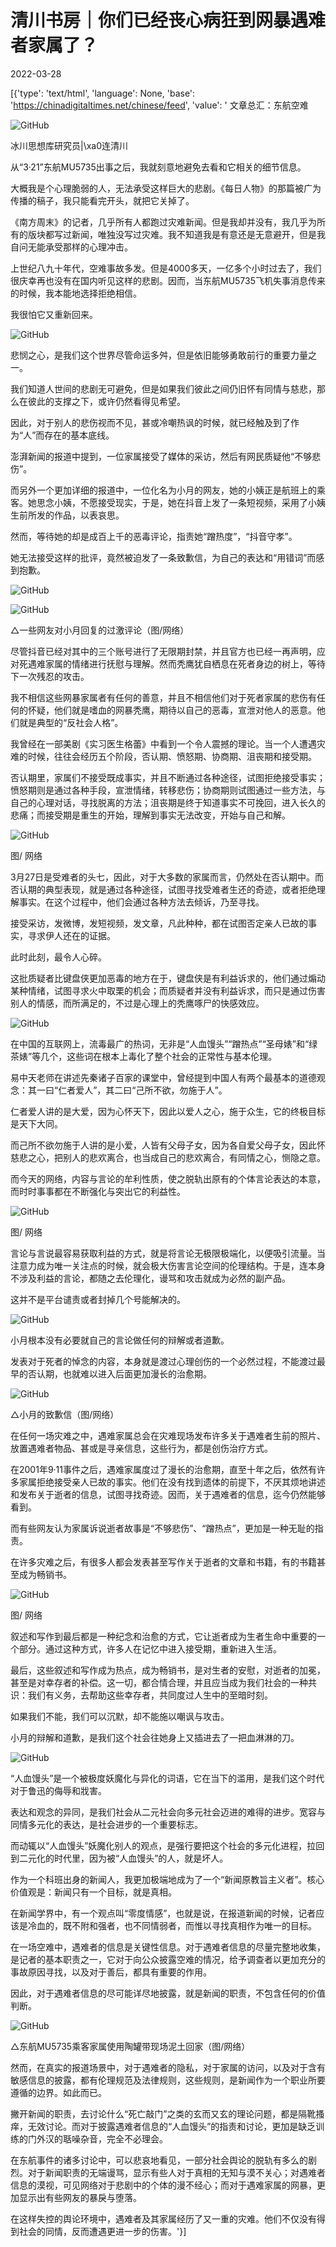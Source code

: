 # 清川书房｜你们已经丧心病狂到网暴遇难者家属了？

2022-03-28

[{'type': 'text/html', 'language': None, 'base': 'https://chinadigitaltimes.net/chinese/feed', 'value': ' 文章总汇：东航空难 

![GitHub](https://chinadigitaltimes.net/chinese/files/2022/03/image-1648464715172.png)

冰川思想库研究员|\xa0连清川

从“3·21”东航MU5735出事之后，我就刻意地避免去看和它相关的细节信息。

大概我是个心理脆弱的人，无法承受这样巨大的悲剧。《每日人物》的那篇被广为传播的稿子，我只能看完开头，就把它关掉了。

《南方周末》的记者，几乎所有人都跑过灾难新闻。但是我却并没有，我几乎为所有的版块都写过新闻，唯独没写过灾难。我不知道我是有意还是无意避开，但是我自问无能承受那样的心理冲击。

上世纪八九十年代，空难事故多发。但是4000多天，一亿多个小时过去了，我们很庆幸再也没有在国内听见这样的悲剧。因而，当东航MU5735飞机失事消息传来的时候，我本能地选择拒绝相信。

我很怕它又重新回来。

![GitHub](https://chinadigitaltimes.net/chinese/files/2022/03/post-678774-624194645aa23.)

悲悯之心，是我们这个世界尽管命运多舛，但是依旧能够勇敢前行的重要力量之一。

我们知道人世间的悲剧无可避免，但是如果我们彼此之间仍旧怀有同情与慈悲，那么在彼此的支撑之下，或许仍然看得见希望。

因此，对于别人的悲伤视而不见，甚或冷嘲热讽的时候，就已经触及到了作为“人”而存在的基本底线。

澎湃新闻的报道中提到，一位家属接受了媒体的采访，然后有网民质疑他“不够悲伤”。

而另外一个更加详细的报道中，一位化名为小月的网友，她的小姨正是航班上的乘客。她思念小姨，不愿接受现实，于是，她在抖音上发了一条短视频，采用了小姨生前所发的作品，以表哀思。

然而，等待她的却是成百上千的恶毒评论，指责她“蹭热度”，“抖音守孝”。

她无法接受这样的批评，竟然被迫发了一条致歉信，为自己的表达和“用错词”而感到抱歉。

![GitHub](https://chinadigitaltimes.net/chinese/files/2022/03/post-678774-6241946465d87.)

![GitHub](https://chinadigitaltimes.net/chinese/files/2022/03/post-678774-6241946472627.)

 △一些网友对小月回复的过激评论（图/网络） 

尽管抖音已经对其中的三个账号进行了无限期封禁，并且官方也已经一再声明，应对死遇难家属的情绪进行抚慰与理解。然而秃鹰犹自栖息在死者身边的树上，等待下一次残忍的攻击。

我不相信这些网暴家属者有任何的善意，并且不相信他们对于死者家属的悲伤有任何的怀疑，他们就是嗜血的网暴秃鹰，期待以自己的恶毒，宣泄对他人的恶意。他们就是典型的“反社会人格”。

我曾经在一部美剧《实习医生格蕾》中看到一个令人震撼的理论。当一个人遭遇灾难的时候，往往会经历五个阶段，否认期、愤怒期、协商期、沮丧期和接受期。

否认期里，家属们不接受既成事实，并且不断通过各种途径，试图拒绝接受事实；愤怒期则是通过各种手段，宣泄情绪，转移悲伤；协商期则试图通过一些方法，与自己的心理对话，寻找脱离的方法；沮丧期是终于知道事实不可挽回，进入长久的悲痛；而接受期是重生的开始，理解到事实无法改变，开始与自己和解。

![GitHub](https://chinadigitaltimes.net/chinese/files/2022/03/post-678774-624194647aa55.)

 图/ 网络 

3月27日是受难者的头七，因此，对于大多数的家属而言，仍然处在否认期中。而否认期的典型表现，就是通过各种途径，试图寻找受难者生还的奇迹，或者拒绝理解事实。在这个过程中，他们会通过各种方法去倾诉，乃至寻找。

接受采访，发微博，发短视频，发文章，凡此种种，都在试图否定亲人已故的事实，寻求伊人还在的证据。

此时此刻，最令人心碎。

这批质疑者比键盘侠更加恶毒的地方在于，键盘侠是有利益诉求的，他们通过煽动某种情绪，试图寻求火中取栗的机会；而质疑者并没有利益诉求，而只是通过伤害别人的情感，而所满足的，不过是心理上的秃鹰啄尸的快感效应。

![GitHub](https://chinadigitaltimes.net/chinese/files/2022/03/post-678774-62419464816e5.)

在中国的互联网上，流毒最广的热词，无非是“人血馒头”“蹭热点”“圣母婊”和“绿茶婊”等几个，这些词在根本上毒化了整个社会的正常性与基本伦理。

易中天老师在讲述先秦诸子百家的课堂中，曾经提到中国人有两个最基本的道德观念：其一曰“仁者爱人”，其二曰“己所不欲，勿施于人”。

仁者爱人讲的是大爱，因为心怀天下，因此以爱人之心，施于众生，它的终极目标是天下大同。

而己所不欲勿施于人讲的是小爱，人皆有父母子女，因为各自爱父母子女，因此怀慈悲之心，把别人的悲欢离合，也当成自己的悲欢离合，有同情之心，恻隐之意。

而今天的网络，内容与言论的牟利性质，使之脱轨出原有的个体言论表达的本意，而时时事事都在不断强化与突出它的利益性。

![GitHub](https://chinadigitaltimes.net/chinese/files/2022/03/post-678774-6241946489732.)

图/ 网络  

言论与言说最容易获取利益的方式，就是将言论无极限极端化，以便吸引流量。当注意力成为唯一关注点的时候，就会极大伤害言论空间的伦理结构。于是，连本身不涉及利益的言论，都随之去伦理化，谩骂和攻击就成为必然的副产品。

这并不是平台谴责或者封掉几个号能解决的。

![GitHub](https://chinadigitaltimes.net/chinese/files/2022/03/image-1648465208268.png)

小月根本没有必要就自己的言论做任何的辩解或者道歉。

发表对于死者的悼念的内容，本身就是渡过心理创伤的一个必然过程，不能渡过最早的否认期，也就难以进入后面更加漫长的治愈期。

![GitHub](https://chinadigitaltimes.net/chinese/files/2022/03/image-1648465218424.png)

△小月的致歉信（图/网络） 

在任何一场灾难之中，遇难家属总会在灾难现场发布许多关于遇难者生前的照片、放置遇难者物品、甚或是寻亲信息，这些行为，都是创伤治疗方式。

在2001年9·11事件之后，遇难家属度过了漫长的治愈期，直至十年之后，依然有许多家属拒绝接受亲人已故的事实。他们在没有找到遗体的前提下，不厌其烦地讲述和发布关于逝者的信息，试图寻找奇迹。因而，关于遇难者的信息，迄今仍然能够看到。

而有些网友认为家属诉说逝者故事是“不够悲伤”、“蹭热点”，更加是一种无耻的指责。

在许多灾难之后，有很多人都会发表甚至写作关于逝者的文章和书籍，有的书籍甚至成为畅销书。

![GitHub](https://chinadigitaltimes.net/chinese/files/2022/03/image-1648465239169.png)

图/ 网络  

叙述和写作到最后都是一种纪念和治愈的方式，它让逝者成为生者生命中重要的一个部分。通过这种方式，许多人在记忆中进入接受期，重新进入生活。

最后，这些叙述和写作成为热点，成为畅销书，是对生者的安慰，对逝者的加冕，甚至是对幸存者的补偿。这一切，都合情合理，并且应当成为我们社会的一种共识：我们有义务，去帮助这些幸存者，共同度过人生中的至暗时刻。

如果我们不能，我们可以沉默，却不能施以嘲讽与攻击。

小月的辩解和道歉，是我们这个社会往她身上又插进去了一把血淋淋的刀。

![GitHub](https://chinadigitaltimes.net/chinese/files/2022/03/image-1648465249971.png)

“人血馒头”是一个被极度妖魔化与异化的词语，它在当下的滥用，是我们这个时代对于鲁迅的侮辱和戕害。

表达和观念的异同，是我们社会从二元社会向多元社会迈进的难得的进步。宽容与同情多元化的表达，是社会进步的一个重要标志。

而动辄以“人血馒头”妖魔化别人的观点，是强行要把这个社会的多元化进程，拉回到二元化的时代里，因为被“人血馒头”的人，就是坏人。

作为一个科班出身的新闻人，我更加极端地成为了一个“新闻原教旨主义者”。核心价值观是：新闻只有一个目标，就是真相。

在新闻学界中，有一个观点叫“零度情感”，也就是说，在报道新闻的时候，记者应该是冷血的，既不附和强者，也不同情弱者，而惟以寻找真相作为唯一的目标。

在一场空难中，遇难者的信息是关键性信息。对于遇难者信息的尽量完整地收集，是记者的基本职责之一，它对于向公众披露空难的情况，给予调查者以更加充分的事故原因寻找，以及对于善后，都具有重要的作用。

因此，对于遇难者信息的尽可能详尽地披露，就是新闻的职责，不包含任何的价值判断。

![GitHub](https://chinadigitaltimes.net/chinese/files/2022/03/image-1648465265855.png)

△东航MU5735乘客家属使用陶罐带现场泥土回家（图/网络）  

然而，在真实的报道场景中，对于遇难者的隐私，对于家属的访问，以及对于含有敏感信息的披露，都有伦理规范及法律规则，这些规则，是新闻作为一个职业所要遵循的边界。如此而已。

撇开新闻的职责，去讨论什么“死亡敲门”之类的玄而又玄的理论问题，都是隔靴搔痒，无效讨论。而对于披露遇难者信息的“人血馒头”的指责和讨论，更加是缺乏训练的门外汉的聒噪杂音，完全不必理会。

在东航事件的诸多讨论中，可以悲哀地看见，一部分社会舆论的脱轨有多么的剧烈。对于新闻职责的无端谩骂，显示有些人对于真相的无知与漠不关心；对遇难者信息的漠视，可见网络对于悲剧中的个体的漫不经心；而对于遇难家属的网暴，更加显示出有些网友的暴戾与堕落。

在这样失控的舆论环境中，遇难者及其家属经历了又一重的灾难。他们不仅没有得到社会的同情，反而遭遇更进一步的伤害。'}]
